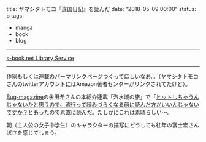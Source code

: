 title: ヤマシタトモコ『違国日記』を読んだ
date: "2018-05-09 00:00"
status: p
tags:
- manga
- book
- blog
---

[s\-book\.net Library Service](http://www.s-book.net/plsql/slib_series?tid=439676717)

---

作家もしくは連載のパーマリンクページつくってほしいなあ…（ヤマシタトモコさんのtwitterアカウントにはAmazon著者センターがリンクされてたけど）。

[Bug-magazine](http://bugmag.xyz/)の永田希さんの本紹介連載「汽水域の旅」で「[ヒットしちゃうんじゃないかと思うので、流行って読みづらくなる前に読んだ方がいいんじゃないですか？](http://bugmag.xyz/articles/kisui_03/)とあったので素直に読んだ。たしかにこれは素晴らしい〜。

朝（主人公の女子中学生）のキャラクターの描写にどうしても往年の富士宏さんぽさを感じてしまう。
